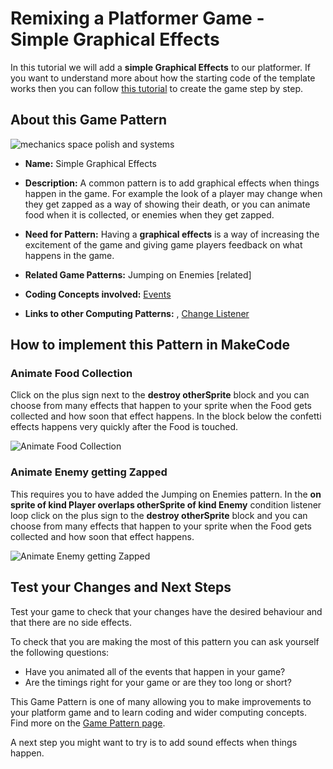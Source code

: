 # Remixing a Platformer Game - Simple Graphical Effects

In this tutorial we will add a **simple Graphical Effects** to our platformer.
If you want to understand more about how the starting code of the template works then you can follow [this tutorial](https://arcade.makecode.com/beta#tutorial:https://github.com/mickfuzz/makecode-platformer-101)
 to create the game step by step.

## About this Game Pattern

![mechanics space polish and systems](https://raw.githubusercontent.com/mickfuzz/makecode-platformer-101/master/images/patterns/gameMechanics_more_levels.jpg)

* **Name:** Simple Graphical Effects

* **Description:** A common pattern is to add graphical effects when things happen in the game. For example the look of a player may change
when they get zapped as a way of showing their death, or you can animate food when it is collected, or enemies when they get zapped. 

* **Need for Pattern:** Having a **graphical effects** is a way of increasing the excitement of the game and giving game players 
feedback on what happens in the game. 

* **Related Game Patterns:** Jumping on Enemies [related] 

* **Coding Concepts involved:** [Events](learningDimensions#events)

* **Links to other Computing Patterns:** , [Change Listener](learningDimensions#change-listener)

## How to implement this Pattern in MakeCode

### Animate Food Collection

Click on the plus sign next to the **destroy otherSprite** block and you can choose from many effects that happen to your 
sprite when the Food gets collected and how soon that effect happens. In the block below the confetti effects happens very quickly
after the Food is touched. 

![Animate Food Collection](https://raw.githubusercontent.com/mickfuzz/makecode-platformer-101/master/images/graphicalEffect1.png)

### Animate Enemy getting Zapped

This requires you to have added the Jumping on Enemies pattern. In the **on sprite of kind Player overlaps otherSprite of kind Enemy**
condition listener loop click on the plus sign to the **destroy otherSprite** block and you can choose from many effects that happen to your 
sprite when the Food gets collected and how soon that effect happens. 

![Animate Enemy getting Zapped](https://raw.githubusercontent.com/mickfuzz/makecode-platformer-101/master/images/graphicalEffect2.png)


## Test your Changes and Next Steps

Test your game to check that your changes have the desired behaviour and that there are no side effects. 

To check that you are making the most of this pattern you can ask yourself the following questions:

* Have you animated all of the events that happen in your game? 
* Are the timings right for your game or are they too long or short?

This Game Pattern is one of many allowing you to make improvements to your platform game and to learn coding and wider computing concepts. 
Find more on the [Game Pattern page](gamePatterns.md). 

A next step you might want to try is to add sound effects when things happen. 
          
